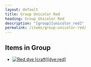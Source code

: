 ```yaml
---
layout: default
title: Group Unicolor Red
heading: Group Unicolor Red
description: "[group][unicolor_red]"
permalink: /items/group-unicolor-red/
---
```



## Items in Group

<ul class="list-items clearfix">
    <li><a href="{{site.baseurl}}/items/dye-red/"><img src="{{site.baseurl}}/assets/img/items/textures/dye_red.png" data-toggle="tooltip" title="Red dye [craft][dye:red]"></a></li>
</ul>
